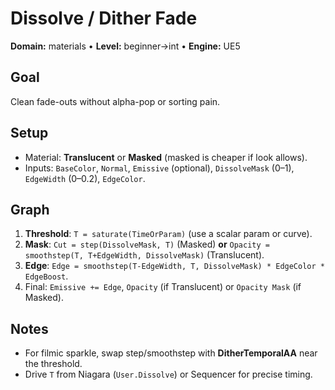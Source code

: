 # Dissolve / Dither Fade
**Domain:** materials • **Level:** beginner→int • **Engine:** UE5

## Goal
Clean fade-outs without alpha-pop or sorting pain.

## Setup
- Material: **Translucent** or **Masked** (masked is cheaper if look allows).
- Inputs: `BaseColor`, `Normal`, `Emissive` (optional), `DissolveMask` (0–1), `EdgeWidth` (0–0.2), `EdgeColor`.

## Graph
1) **Threshold**: `T = saturate(TimeOrParam)` (use a scalar param or curve).
2) **Mask**: `Cut = step(DissolveMask, T)` (Masked) **or** `Opacity = smoothstep(T, T+EdgeWidth, DissolveMask)` (Translucent).
3) **Edge**: `Edge = smoothstep(T-EdgeWidth, T, DissolveMask) * EdgeColor * EdgeBoost`.
4) Final: `Emissive += Edge`, `Opacity` (if Translucent) or `Opacity Mask` (if Masked).

## Notes
- For filmic sparkle, swap step/smoothstep with **DitherTemporalAA** near the threshold.
- Drive `T` from Niagara (`User.Dissolve`) or Sequencer for precise timing.
